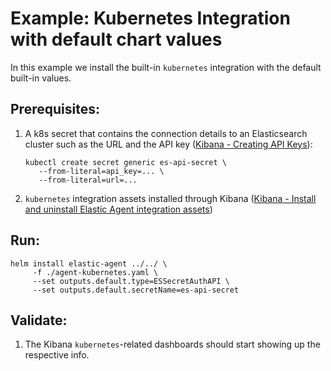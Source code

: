 # Example: Kubernetes Integration with default chart values

In this example we install the built-in `kubernetes` integration with the default built-in values.

## Prerequisites:
1. A k8s secret that contains the connection details to an Elasticsearch cluster such as the URL and the API key ([Kibana - Creating API Keys](https://www.elastic.co/guide/en/kibana/current/api-keys.html)):
    ```console
    kubectl create secret generic es-api-secret \
       --from-literal=api_key=... \
       --from-literal=url=...
    ```

2. `kubernetes` integration assets installed through Kibana ([Kibana - Install and uninstall Elastic Agent integration assets](https://www.elastic.co/guide/en/fleet/current/install-uninstall-integration-assets.html))

## Run:
```console
helm install elastic-agent ../../ \
     -f ./agent-kubernetes.yaml \
     --set outputs.default.type=ESSecretAuthAPI \
     --set outputs.default.secretName=es-api-secret
```

## Validate:

1. The Kibana `kubernetes`-related dashboards should start showing up the respective info.
